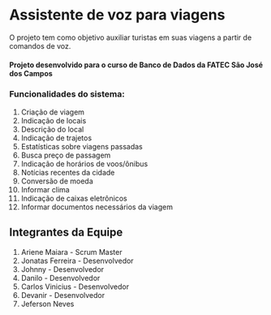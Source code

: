 # Assistente de voz para viagens

O projeto tem como objetivo auxiliar turistas em suas viagens a partir de comandos de voz.

#### Projeto desenvolvido para o curso de Banco de Dados da FATEC São José dos Campos

### Funcionalidades do sistema:

 1. Criação de viagem
 2. Indicação de locais
 3. Descrição do local
 4. Indicação de trajetos
 5. Estatísticas sobre viagens passadas
 6. Busca preço de passagem
 7. Indicação de horários de voos/ônibus
 8. Notícias recentes da cidade
 9. Conversão de moeda
 10. Informar clima
 11. Indicação de caixas eletrônicos
 12. Informar documentos necessários da viagem
  
## Integrantes da Equipe
 1. Ariene Maiara - Scrum Master
 2. Jonatas Ferreira - Desenvolvedor
 3. Johnny - Desenvolvedor
 4. Danilo - Desenvolvedor
 5. Carlos Vinicius - Desenvolvedor
 6. Devanir - Desenvolvedor
 7. Jeferson Neves
